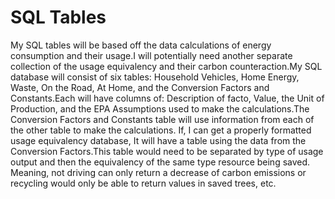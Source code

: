 # SQL Tables

 My SQL tables will be based off the data calculations of energy consumption and their usage.I will potentially need another separate collection of the usage equivalency and their carbon counteraction.My SQL database will consist of six tables: Household Vehicles, Home Energy, Waste, On the Road, At Home, and the Conversion Factors and Constants.Each will have columns of: Description of facto, Value, the Unit of Production, and the EPA Assumptions used to make the calculations.The Conversion Factors and Constants table will use information from each of the other table to make the calculations. If, I can get a properly formatted usage equivalency  database, It will have a table using the data from the Conversion Factors.This table would need to be separated by type of usage output and then the equivalency of the same type resource being saved. Meaning, not driving can only return a decrease of carbon emissions or recycling would only be able to return values in saved trees, etc.
